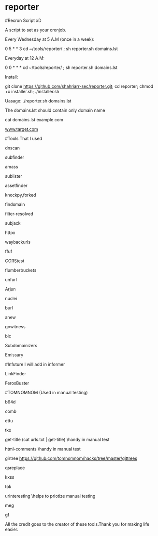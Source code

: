 # reporter

#Recron Script xD

A script to set as your cronjob.


Every Wednesday at 5 A.M (once in a week):

0 5 * * 3 cd ~/tools/reporter/ ; sh reporter.sh domains.lst

Everyday at 12 A.M:


0 0 * * * cd ~/tools/reporter/ ; sh reporter.sh domains.lst






Install:

git clone https://github.com/shahriarr-sec/reporter.git; cd reporter; chmod +x installer.sh; ./installer.sh

Uasage: ./reporter.sh domains.lst

The domains.lst should contain only domain name

cat domains.lst example.com

www.target.com

#Tools That I used

dnscan

subfinder

amass

sublister

assetfinder

knockpy,forked

findomain

filter-resolved

subjack

httpx

waybackurls

ffuf

CORStest

flumberbuckets

unfurl

Arjun

nuclei

burl

anew

gowitness

blc

Subdomainizers

Emissary

#Infuture I will add in informer

LinkFinder

FeroxBuster

#TOMNOMNOM (Used in manual testing)

b64d

comb

ettu

tko

get-title (cat urls.txt | get-title) \handy in manual test

html-comments \handy in manual test

girtree https://github.com/tomnomnom/hacks/tree/master/gittrees

qsreplace

kxss

tok

urinteresting \helps to priotize manual testing

meg

gf

All the credit goes to the creator of these tools.Thank you for making life easier.
